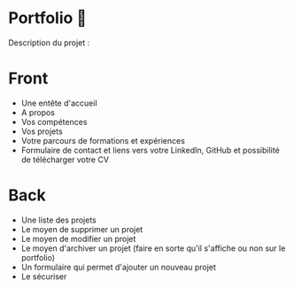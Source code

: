 # Portfolio 🎨
Description du projet :
<h1>Front</h1>
<ul>
  <li>Une entête d'accueil</li>
  <li>A propos</li>
  <li>Vos compétences</li>
  <li>Vos projets</li>
  <li>Votre parcours de formations et expériences</li>
  <li>Formulaire de contact et liens vers votre LinkedIn, GitHub et possibilité de télécharger votre CV</li>
</ul>
<h1>Back</h1>
<ul>
  <li>Une liste des projets</li>
  <li>Le moyen de supprimer un projet</li>
  <li>Le moyen de modifier un projet</li>
  <li>Le moyen d'archiver un projet (faire en sorte qu'il s'affiche ou non sur le portfolio)</li>
  <li>Un formulaire qui permet d'ajouter un nouveau projet</li>
  <li>Le sécuriser</li>
</ul>



